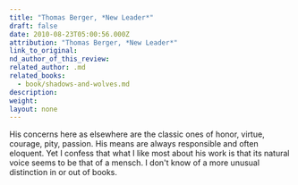 ```yaml
---
title: "Thomas Berger, *New Leader*"
draft: false
date: 2010-08-23T05:00:56.000Z
attribution: "Thomas Berger, *New Leader*"
link_to_original:
nd_author_of_this_review:
related_author: .md
related_books:
  - book/shadows-and-wolves.md
description:
weight:
layout: none
---
```

His concerns here as elsewhere are the classic ones of honor, virtue, courage, pity, passion. His means are always responsible and often eloquent. Yet I confess that what I like most about his work is that its natural voice seems to be that of a mensch. I don't know of a more unusual distinction in or out of books.

